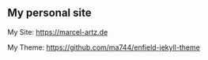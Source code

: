 ## My personal site

My Site: https://marcel-artz.de

My Theme: https://github.com/ma744/enfield-jekyll-theme

